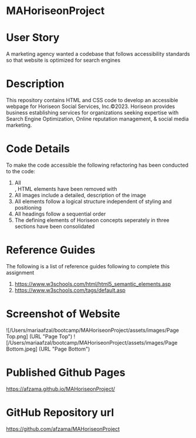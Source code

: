 # MAHoriseonProject

# User Story 
A marketing agency wanted a codebase that follows accessibility standards so that website is optimized for search engines

# Description
This repository contains HTML and CSS code to develop an accessible webpage for Horiseon Social Services, Inc.©2023.
Horiseon provides business establishing services for organizations seeking expertise with Search Engine Optimization, Online reputation management, & social media marketing.

# Code Details
To make the code accessible the following refactoring has been conducted to the code:
1. All <div>, <span> HTML elements have been removed with <nav>
2. All images include a detailed, <alt> description of the image
3. All elements follow a logical structure independent of styling and positioning
4. All headings follow a sequential order
5. The <sections> defining elements of Horiseon concepts seperately in three sections have been consolidated

# Reference Guides
The following is a list of reference guides following to complete this assignment
1. https://www.w3schools.com/html/html5_semantic_elements.asp
2. https://www.w3schools.com/tags/default.asp

# Screenshot of Website
![/Users/mariaafzal/bootcamp/MAHoriseonProject/assets/images/Page Top.png] (URL "Page Top")
![/Users/mariaafzal/bootcamp/MAHoriseonProject/assets/images/Page Bottom.jpeg] (URL "Page Bottom")

# Published Github Pages
https://afzama.github.io/MAHoriseonProject/

# GitHub Repository url
https://github.com/afzama/MAHoriseonProject